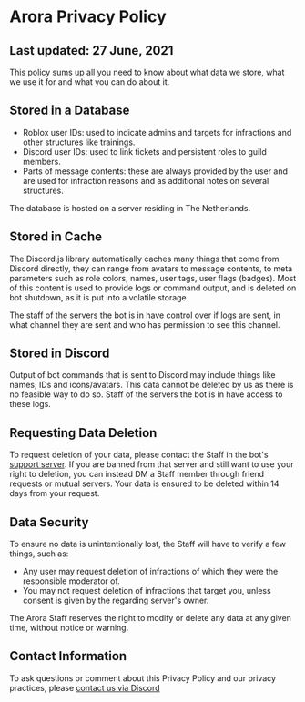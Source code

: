 # Arora Privacy Policy

## Last updated: 27 June, 2021

This policy sums up all you need to know about what data we store, what we use 
it for and what you can do about it.

## Stored in a Database

- Roblox user IDs: used to indicate admins and targets for infractions and other
  structures like trainings.
- Discord user IDs: used to link tickets and persistent roles to guild members.
- Parts of message contents: these are always provided by the user and are used 
  for infraction reasons and as additional notes on several structures.

The database is hosted on a server residing in The Netherlands.

## Stored in Cache

The Discord.js library automatically caches many things that come from Discord 
directly, they can range from avatars to message contents, to meta parameters 
such as role colors, names, user tags, user flags (badges). Most of this content
is used to provide logs or command output, and is deleted on bot shutdown, as it
is put into a volatile storage.

The staff of the servers the bot is in have control over if logs are sent, in 
what channel they are sent and who has permission to see this channel.

## Stored in Discord

Output of bot commands that is sent to Discord may include things like names, 
IDs and icons/avatars. This data cannot be deleted by us as there is no feasible
way to do so. Staff of the servers the bot is in have access to these logs.

## Requesting Data Deletion

To request deletion of your data, please contact the Staff in the bot's 
[support server][1]. If you are banned from that server and still want to use 
your right to deletion, you can instead DM a Staff member through friend 
requests or mutual servers. Your data is ensured to be deleted within 14 days 
from your request.

## Data Security

To ensure no data is unintentionally lost, the Staff will have to verify a few 
things, such as:
- Any user may request deletion of infractions of which they were the 
  responsible moderator of.
- You may not request deletion of infractions that target you, unless consent is
  given by the regarding server's owner.

The Arora Staff reserves the right to modify or delete any data at any given 
time, without notice or warning.

## Contact Information

To ask questions or comment about this Privacy Policy and our privacy practices,
please [contact us via Discord][1]

[1]: https://discord.gg/tJFNC5Y
